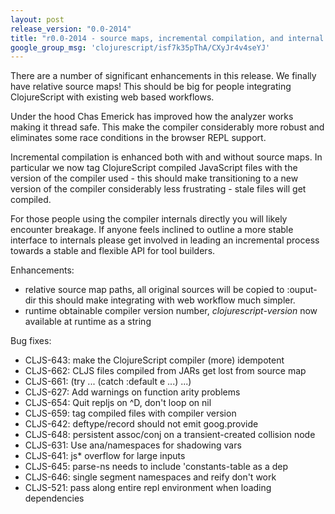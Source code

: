 ```yaml
---
layout: post
release_version: "0.0-2014"
title: "r0.0-2014 - source maps, incremental compilation, and internal changes"
google_group_msg: 'clojurescript/isf7k35pThA/CXyJr4v4seYJ'
---
```


There are a number of significant enhancements in this
release. We finally have relative source maps! This should be big
for people integrating ClojureScript with existing web
based workflows.

Under the hood Chas Emerick has improved how the analyzer works making
it thread safe. This make the compiler considerably more robust and
eliminates some race conditions in the browser REPL support.

Incremental compilation is enhanced both with and without source
maps. In particular we now tag ClojureScript compiled JavaScript files
with the version of the compiler used - this should make transitioning
to a new version of the compiler considerably less frustrating - stale
files will get compiled.

For those people using the compiler internals directly you will likely
encounter breakage. If anyone feels inclined to outline a more stable
interface to internals please get involved in leading an incremental
process towards a stable and flexible API for tool builders.

Enhancements:

* relative source map paths, all original sources will be copied to
  :ouput-dir this should make integrating with web workflow much simpler.
* runtime obtainable compiler version number, *clojurescript-version* now
  available at runtime as a string

Bug fixes:

* CLJS-643: make the ClojureScript compiler (more) idempotent
* CLJS-662: CLJS files compiled from JARs get lost from source map
* CLJS-661: (try ... (catch :default e ...) ...)
* CLJS-627: Add warnings on function arity problems
* CLJS-654: Quit repljs on ^D, don't loop on nil
* CLJS-659: tag compiled files with compiler version
* CLJS-642: deftype/record should not emit goog.provide
* CLJS-648: persistent assoc/conj on a transient-created collision node
* CLJS-631: Use ana/namespaces for shadowing vars
* CLJS-641: js* overflow for large inputs
* CLJS-645: parse-ns needs to include 'constants-table as a dep
* CLJS-646: single segment namespaces and reify don't work
* CLJS-521: pass along entire repl environment when loading dependencies
